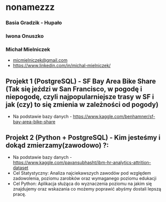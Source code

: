 # nonamezzz
### Basia Gradzik - Hupało
### Iwona Onuszko
### Michał Mielniczek
* micmielniczek@gmail.com
* https://www.linkedin.com/in/michal-mielniczek/

## Projekt 1 (PostgreSQL) - SF Bay Area Bike Share (Tak się jeździ w San Francisco, w pogodę i niepogodę, czyli najpopularniejsze trasy w SF i jak (czy) to się zmienia w zależności od pogody)
* Na podstawie bazy danych - https://www.kaggle.com/benhamner/sf-bay-area-bike-share
## Projekt 2 (Python + PostgreSQL) - Kim jesteśmy i dokąd zmierzamy(zawodowo) ?:
* Na podstawie bazy danych - https://www.kaggle.com/pavansubhasht/ibm-hr-analytics-attrition-dataset
* Cel Statystyczny: Analiza najciekawszych zawodów pod względem zadowolenia, poziomu zarobków oraz wymaganego poziomu edukacji
* Cel Python: Aplikacja służąca do wyznaczenia poziomu na jakim się  znajdujemy oraz wskazania co możemy poprawić abyśmy dostali lepszą pracę.
